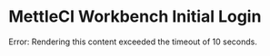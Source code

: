 # MettleCI Workbench Initial Login

Error: Rendering this content exceeded the timeout of 10 seconds.